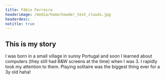 ```yaml
---
title: Fábio Ferreira
headerimage: /media/home/header_test_clouds.jpg
headerdesc:
notitle: true
---
```


## This is my story

I was born in a small village in sunny Portugal and soon I learned about computers (they still had B&W screens at the time) when I was 3. I rapidly took my attention to them. Playing solitaire was the biggest thing ever for a 3y old haha!

